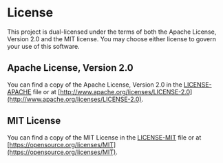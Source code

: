 # License

This project is dual-licensed under the terms of both the Apache License, Version 2.0 and the MIT license. You may choose either license to govern your use of this software.

## Apache License, Version 2.0

You can find a copy of the Apache License, Version 2.0 in the [LICENSE-APACHE](./LICENSE-APACHE) file or at [http://www.apache.org/licenses/LICENSE-2.0](http://www.apache.org/licenses/LICENSE-2.0).

## MIT License

You can find a copy of the MIT License in the [LICENSE-MIT](./LICENSE-MIT) file or at [https://opensource.org/licenses/MIT](https://opensource.org/licenses/MIT).